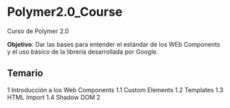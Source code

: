 # Polymer2.0_Course

Curso de Polymer 2.0

**Objetivo**: Dar las bases para entender el estándar de los WEb Components y el uso básico de la librería desarrollada por Google.

## Temario

  1 Introducción a los Web Components
    1.1 Custom Elements
    1.2 Templates
    1.3 HTML Import
    1.4 Shadow DOM
  2 